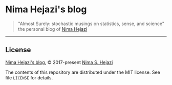 # Nima Hejazi's blog

> "Almost Surely: stochastic musings on statistics, sense, and science" the
> personal blog of [Nima Hejazi](http://nimahejazi.org)

---

## License

[Nima Hejazi's blog](http://nimahejazi.org/blog), &copy; 2017-present [Nima S.
Hejazi](http://nimahejazi.org)

The contents of this repository are distributed under the MIT license. See file
`LICENSE` for details.

